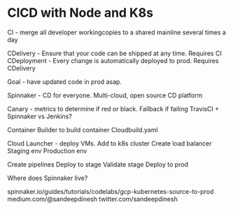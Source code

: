 # CICD with Node and K8s

CI - merge all developer workingcopies to a shared mainline several times a day

CDelivery - Ensure that your code can be shipped at any time. Requires CI
CDeployment - Every change is automatically deployed to prod. Requires CDelivery

Goal - have updated code in prod asap.

Spinnaker - CD for everyone. Multi-cloud, open source CD platform

Canary - metrics to determine if red or black. Fallback if failing
TravisCI + Spinnaker vs Jenkins?

Container Builder to build container 
Cloudbuild.yaml

Cloud Launcher - deploy VMs. Add to k8s cluster
Create load balancer
    Staging env
    Production env

Create pipelines
    Deploy to stage
    Validate stage
    Deploy to prod
    
Where does Spinnaker live?

spinnaker.io/guides/tutorials/codelabs/gcp-kubernetes-source-to-prod
medium.com/@sandeepdinesh
twitter.com/sandeepdinesh

